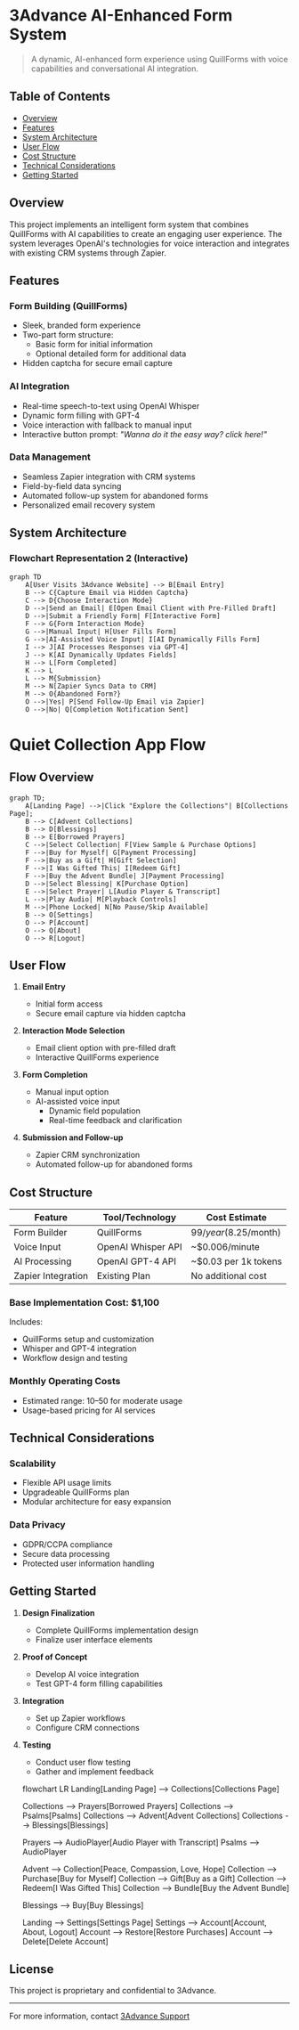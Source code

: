 # 3Advance AI-Enhanced Form System

> A dynamic, AI-enhanced form experience using QuillForms with voice capabilities and conversational AI integration.

## Table of Contents
- [Overview](#overview)
- [Features](#features)
- [System Architecture](#system-architecture)
- [User Flow](#user-flow)
- [Cost Structure](#cost-structure)
- [Technical Considerations](#technical-considerations)
- [Getting Started](#getting-started)

## Overview

This project implements an intelligent form system that combines QuillForms with AI capabilities to create an engaging user experience. The system leverages OpenAI's technologies for voice interaction and integrates with existing CRM systems through Zapier.

## Features

### Form Building (QuillForms)
- Sleek, branded form experience
- Two-part form structure:
  - Basic form for initial information
  - Optional detailed form for additional data
- Hidden captcha for secure email capture

### AI Integration
- Real-time speech-to-text using OpenAI Whisper
- Dynamic form filling with GPT-4
- Voice interaction with fallback to manual input
- Interactive button prompt: *"Wanna do it the easy way? click here!"*

### Data Management
- Seamless Zapier integration with CRM systems
- Field-by-field data syncing
- Automated follow-up system for abandoned forms
- Personalized email recovery system

## System Architecture


### Flowchart Representation 2 (Interactive)
```mermaid
graph TD
    A[User Visits 3Advance Website] --> B[Email Entry]
    B --> C{Capture Email via Hidden Captcha}
    C --> D{Choose Interaction Mode}
    D -->|Send an Email| E[Open Email Client with Pre-Filled Draft]
    D -->|Submit a Friendly Form| F[Interactive Form]
    F --> G{Form Interaction Mode}
    G -->|Manual Input| H[User Fills Form]
    G -->|AI-Assisted Voice Input| I[AI Dynamically Fills Form]
    I --> J[AI Processes Responses via GPT-4]
    J --> K[AI Dynamically Updates Fields]
    H --> L[Form Completed]
    K --> L
    L --> M{Submission}
    M --> N[Zapier Syncs Data to CRM]
    M --> O{Abandoned Form?}
    O -->|Yes| P[Send Follow-Up Email via Zapier]
    O -->|No| Q[Completion Notification Sent]
```


# Quiet Collection App Flow

## **Flow Overview**

```mermaid
graph TD;
    A[Landing Page] -->|Click "Explore the Collections"| B[Collections Page];
    B --> C[Advent Collections]
    B --> D[Blessings]
    B --> E[Borrowed Prayers]
    C -->|Select Collection| F[View Sample & Purchase Options]
    F -->|Buy for Myself| G[Payment Processing]
    F -->|Buy as a Gift| H[Gift Selection]
    F -->|I Was Gifted This| I[Redeem Gift]
    F -->|Buy the Advent Bundle| J[Payment Processing]
    D -->|Select Blessing| K[Purchase Option]
    E -->|Select Prayer| L[Audio Player & Transcript]
    L -->|Play Audio| M[Playback Controls]
    M -->|Phone Locked| N[No Pause/Skip Available]
    B --> O[Settings]
    O --> P[Account]
    O --> Q[About]
    O --> R[Logout]
```


## User Flow

1. **Email Entry**
   - Initial form access
   - Secure email capture via hidden captcha

2. **Interaction Mode Selection**
   - Email client option with pre-filled draft
   - Interactive QuillForms experience

3. **Form Completion**
   - Manual input option
   - AI-assisted voice input
     - Dynamic field population
     - Real-time feedback and clarification

4. **Submission and Follow-up**
   - Zapier CRM synchronization
   - Automated follow-up for abandoned forms

## Cost Structure

| Feature | Tool/Technology | Cost Estimate |
|---------|----------------|---------------|
| Form Builder | QuillForms | $99/year ($8.25/month) |
| Voice Input | OpenAI Whisper API | ~$0.006/minute |
| AI Processing | OpenAI GPT-4 API | ~$0.03 per 1k tokens |
| Zapier Integration | Existing Plan | No additional cost |

### Base Implementation Cost: $1,100
Includes:
- QuillForms setup and customization
- Whisper and GPT-4 integration
- Workflow design and testing

### Monthly Operating Costs
- Estimated range: $10–$50 for moderate usage
- Usage-based pricing for AI services

## Technical Considerations

### Scalability
- Flexible API usage limits
- Upgradeable QuillForms plan
- Modular architecture for easy expansion

### Data Privacy
- GDPR/CCPA compliance
- Secure data processing
- Protected user information handling

## Getting Started

1. **Design Finalization**
   - Complete QuillForms implementation design
   - Finalize user interface elements

2. **Proof of Concept**
   - Develop AI voice integration
   - Test GPT-4 form filling capabilities

3. **Integration**
   - Set up Zapier workflows
   - Configure CRM connections

4. **Testing**
   - Conduct user flow testing
   - Gather and implement feedback


   flowchart LR
    Landing[Landing Page] --> Collections[Collections Page]
    
    Collections --> Prayers[Borrowed Prayers]
    Collections --> Psalms[Psalms]
    Collections --> Advent[Advent Collections]
    Collections --> Blessings[Blessings]
    
    Prayers --> AudioPlayer[Audio Player with Transcript]
    Psalms --> AudioPlayer
    
    Advent --> Collection[Peace, Compassion, Love, Hope]
    Collection --> Purchase[Buy for Myself]
    Collection --> Gift[Buy as a Gift]
    Collection --> Redeem[I Was Gifted This]
    Collection --> Bundle[Buy the Advent Bundle]
    
    Blessings --> Buy[Buy Blessings]
    
    Landing --> Settings[Settings Page]
    Settings --> Account[Account, About, Logout]
    Account --> Restore[Restore Purchases]
    Account --> Delete[Delete Account]

## License

This project is proprietary and confidential to 3Advance.

---
For more information, contact [3Advance Support](https://3advance.com/contact)
